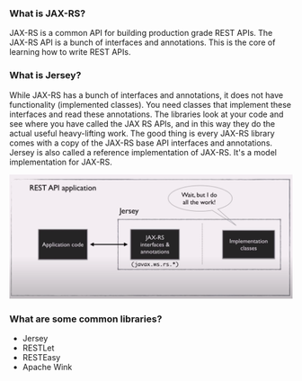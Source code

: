 ### What is JAX-RS?
JAX-RS is a common API for building production grade REST APIs. The JAX-RS API is a bunch of interfaces and annotations. This is the core of learning how to write REST APIs.

### What is Jersey?
While JAX-RS has a bunch of interfaces and annotations, it does not have functionality (implemented classes). You need classes that implement these interfaces and read these annotations. The libraries look at your code and see where you have called the JAX RS APIs, and in this way they do the actual useful heavy-lifting work. The good thing is every JAX-RS library comes with a copy of the JAX-RS base API interfaces and annotations. Jersey is also called a reference implementation of JAX-RS. It's a model implementation for JAX-RS.

![Jersey_Application_Architecture](Jersey_Application.png)


### What are some common libraries?
* Jersey
* RESTLet
* RESTEasy
* Apache Wink